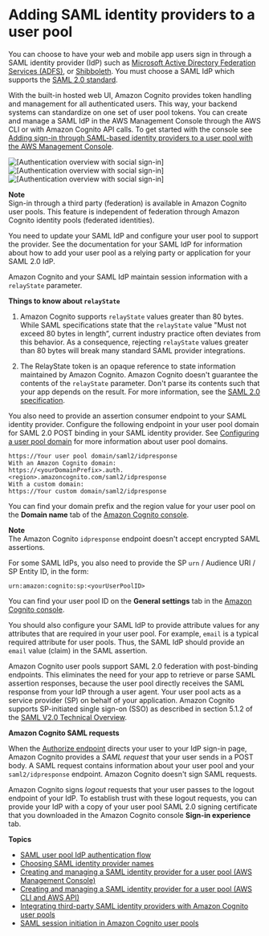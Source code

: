 # Adding SAML identity providers to a user pool<a name="cognito-user-pools-saml-idp"></a>

You can choose to have your web and mobile app users sign in through a SAML identity provider \(IdP\) such as [Microsoft Active Directory Federation Services \(ADFS\)](https://msdn.microsoft.com/en-us/library/bb897402.aspx), or [Shibboleth](http://www.shibboleth.net/)\. You must choose a SAML IdP which supports the [SAML 2\.0 standard](http://saml.xml.org/saml-specifications)\.

With the built\-in hosted web UI, Amazon Cognito provides token handling and management for all authenticated users\. This way, your backend systems can standardize on one set of user pool tokens\. You can create and manage a SAML IdP in the AWS Management Console through the AWS CLI or with Amazon Cognito API calls\. To get started with the console see [Adding sign\-in through SAML\-based identity providers to a user pool with the AWS Management Console](https://docs.aws.amazon.com/cognito/latest/developerguide/cognito-user-pools-configuring-federation-with-saml-2-0-idp.html)\.

![\[Authentication overview with social sign-in\]](http://docs.aws.amazon.com/cognito/latest/developerguide/)![\[Authentication overview with social sign-in\]](http://docs.aws.amazon.com/cognito/latest/developerguide/)![\[Authentication overview with social sign-in\]](http://docs.aws.amazon.com/cognito/latest/developerguide/)

**Note**  
Sign\-in through a third party \(federation\) is available in Amazon Cognito user pools\. This feature is independent of federation through Amazon Cognito identity pools \(federated identities\)\.

You need to update your SAML IdP and configure your user pool to support the provider\. See the documentation for your SAML IdP for information about how to add your user pool as a relying party or application for your SAML 2\.0 IdP\.

Amazon Cognito and your SAML IdP maintain session information with a `relayState` parameter\.

**Things to know about `relayState`**

1. Amazon Cognito supports `relayState` values greater than 80 bytes\. While SAML specifications state that the `relayState` value "Must not exceed 80 bytes in length”, current industry practice often deviates from this behavior\. As a consequence, rejecting `relayState` values greater than 80 bytes will break many standard SAML provider integrations\.

1. The RelayState token is an opaque reference to state information maintained by Amazon Cognito\. Amazon Cognito doesn't guarantee the contents of the `relayState` parameter\. Don't parse its contents such that your app depends on the result\. For more information, see the [SAML 2\.0 specification](http://docs.oasis-open.org/security/saml/Post2.0/sstc-saml-tech-overview-2.0.html)\.

You also need to provide an assertion consumer endpoint to your SAML identity provider\. Configure the following endpoint in your user pool domain for SAML 2\.0 POST binding in your SAML identity provider\. See [Configuring a user pool domain](cognito-user-pools-assign-domain.md) for more information about user pool domains\.

```
https://Your user pool domain/saml2/idpresponse
With an Amazon Cognito domain:
https://<yourDomainPrefix>.auth.<region>.amazoncognito.com/saml2/idpresponse
With a custom domain:
https://Your custom domain/saml2/idpresponse
```

You can find your domain prefix and the region value for your user pool on the **Domain name** tab of the [Amazon Cognito console](https://console.aws.amazon.com/cognito/home)\.

**Note**  
The Amazon Cognito `idpresponse` endpoint doesn't accept encrypted SAML assertions\.

For some SAML IdPs, you also need to provide the SP `urn` / Audience URI / SP Entity ID, in the form:

```
urn:amazon:cognito:sp:<yourUserPoolID>
```

You can find your user pool ID on the **General settings** tab in the [Amazon Cognito console](https://console.aws.amazon.com/cognito/home)\.

You should also configure your SAML IdP to provide attribute values for any attributes that are required in your user pool\. For example, `email` is a typical required attribute for user pools\. Thus, the SAML IdP should provide an `email` value \(claim\) in the SAML assertion\.

Amazon Cognito user pools support SAML 2\.0 federation with post\-binding endpoints\. This eliminates the need for your app to retrieve or parse SAML assertion responses, because the user pool directly receives the SAML response from your IdP through a user agent\. Your user pool acts as a service provider \(SP\) on behalf of your application\. Amazon Cognito supports SP\-initiated single sign\-on \(SSO\) as described in section 5\.1\.2 of the [SAML V2\.0 Technical Overview](http://docs.oasis-open.org/security/saml/Post2.0/sstc-saml-tech-overview-2.0-cd-02.html#5.1.2.SP-Initiated%20SSO:%20%20Redirect/POST%20Bindings|outline)\.

**Amazon Cognito SAML requests**

When the [Authorize endpoint](authorization-endpoint.md) directs your user to your IdP sign\-in page, Amazon Cognito provides a *SAML request* that your user sends in a POST body\. A SAML request contains information about your user pool and your `saml2/idpresponse` endpoint\. Amazon Cognito doesn't sign SAML requests\.

Amazon Cognito signs *logout* requests that your user passes to the logout endpoint of your IdP\. To establish trust with these logout requests, you can provide your IdP with a copy of your user pool SAML 2\.0 signing certificate that you downloaded in the Amazon Cognito console **Sign\-in experience** tab\.

**Topics**
+ [SAML user pool IdP authentication flow](cognito-user-pools-saml-idp-authentication.md)
+ [Choosing SAML identity provider names](cognito-user-pools-managing-saml-idp-naming.md)
+ [Creating and managing a SAML identity provider for a user pool \(AWS Management Console\)](cognito-user-pools-managing-saml-idp-console.md)
+ [Creating and managing a SAML identity provider for a user pool \(AWS CLI and AWS API\)](cognito-user-pools-managing-saml-idp-cli-api.md)
+ [Integrating third\-party SAML identity providers with Amazon Cognito user pools](cognito-user-pools-integrating-3rd-party-saml-providers.md)
+ [SAML session initiation in Amazon Cognito user pools](cognito-user-pools-SAML-session-initiation.md)